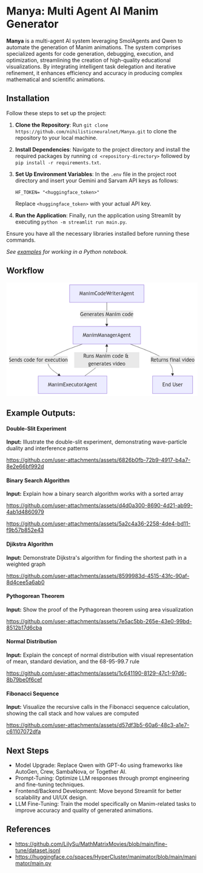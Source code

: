 # **Manya**: Multi Agent AI Manim Generator

**Manya** is a multi-agent AI system leveraging SmolAgents and Qwen to automate the generation of Manim animations. The system comprises specialized agents for code generation, debugging, execution, and optimization, streamlining the creation of high-quality educational visualizations. By integrating intelligent task delegation and iterative refinement, it enhances efficiency and accuracy in producing complex mathematical and scientific animations.


## Installation

Follow these steps to set up the project:

1. **Clone the Repository**: Run `git clone https://github.com/nihilisticneuralnet/Manya.git` to clone the repository to your local machine.

2. **Install Dependencies**: Navigate to the project directory and install the required packages by running `cd <repository-directory>` followed by `pip install -r requirements.txt`. 

3. **Set Up Environment Variables**: In the `.env` file in the project root directory and insert your Gemini and Sarvam API keys as follows:
   ```plaintext
   HF_TOKEN= "<huggingface_token>"
   ```
   Replace `<huggingface_token>` with your actual API key.

4. **Run the Application**: Finally, run the application using Streamlit by executing `python -m streamlit run main.py`.

Ensure you have all the necessary libraries installed before running these commands.

*See [examples](https://github.com/nihilisticneuralnet/Manya/tree/main/examples) for working in a Python notebook.*


## Workflow

<p align="center">
  <img src="./img/manya.png">
</p>


## Example Outputs:

#### Double-Slit Experiment

**Input:** Illustrate the double-slit experiment, demonstrating wave-particle duality and interference patterns

https://github.com/user-attachments/assets/6826b0fb-72b9-4917-b4a7-8e2e66bf992d


#### Binary Search Algorithm

**Input:** Explain how a binary search algorithm works with a sorted array

https://github.com/user-attachments/assets/d4d0a300-8690-4d21-ab99-4ab1d4860979

https://github.com/user-attachments/assets/5a2c4a36-2258-4de4-bd11-f9b57b852e43


#### Djikstra Algorithm

**Input:** Demonstrate Dijkstra's algorithm for finding the shortest path in a weighted graph

https://github.com/user-attachments/assets/8599983d-4515-43fc-90af-8d4cee5a6ab0



#### Pythogorean Theorem

**Input:** Show the proof of the Pythagorean theorem using area visualization

https://github.com/user-attachments/assets/7e5ac5bb-265e-43e0-99bd-8512b17d6cba


#### Normal Distribution

**Input:** Explain the concept of normal distribution with visual representation of mean, standard deviation, and the 68-95-99.7 rule

https://github.com/user-attachments/assets/1c641190-8129-47c1-97d6-8b79be0f6cef


#### Fibonacci Sequence

**Input:** Visualize the recursive calls in the Fibonacci sequence calculation, showing the call stack and how values are computed

https://github.com/user-attachments/assets/d57df3b5-60a6-48c3-a1e7-c61107072dfa



## Next Steps

- Model Upgrade: Replace Qwen with GPT-4o using frameworks like AutoGen, Crew, SambaNova, or Together AI.
- Prompt-Tuning: Optimize LLM responses through prompt engineering and fine-tuning techniques.
- Frontend/Backend Development: Move beyond Streamlit for better scalability and UI/UX design.
- LLM Fine-Tuning: Train the model specifically on Manim-related tasks to improve accuracy and quality of generated animations.

## References

- https://github.com/LilySu/MathMatrixMovies/blob/main/fine-tune/dataset.jsonl
- https://huggingface.co/spaces/HyperCluster/manimator/blob/main/manimator/main.py
